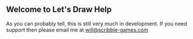 ## Welcome to Let's Draw Help

As you can probably tell, this is still very much in development. If you need support then please email me at will@scribble-games.com
